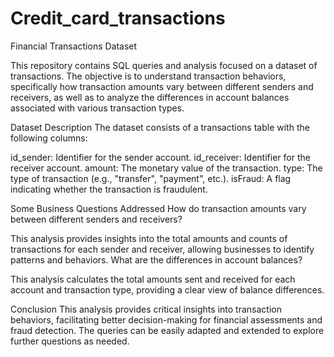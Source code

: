 # Credit_card_transactions
Financial Transactions Dataset

This repository contains SQL queries and analysis focused on a dataset of transactions. The objective is to understand transaction behaviors, specifically how transaction amounts vary between different senders and receivers, as well as to analyze the differences in account balances associated with various transaction types.

Dataset Description
The dataset consists of a transactions table with the following columns:

id_sender: Identifier for the sender account.
id_receiver: Identifier for the receiver account.
amount: The monetary value of the transaction.
type: The type of transaction (e.g., "transfer", "payment", etc.).
isFraud: A flag indicating whether the transaction is fraudulent.

Some Business Questions Addressed
How do transaction amounts vary between different senders and receivers?

This analysis provides insights into the total amounts and counts of transactions for each sender and receiver, allowing businesses to identify patterns and behaviors.
What are the differences in account balances?

This analysis calculates the total amounts sent and received for each account and transaction type, providing a clear view of balance differences.

Conclusion
This analysis provides critical insights into transaction behaviors, facilitating better decision-making for financial assessments and fraud detection. The queries can be easily adapted and extended to explore further questions as needed.
 

